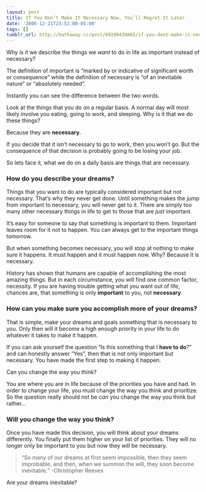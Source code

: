 ```yaml
---
layout: post
title: If You Don’t Make It Necessary Now, You’ll Regret It Later
date: '2006-12-21T23:52:00-05:00'
tags: []
tumblr_url: http://hathaway.cc/post/69199439865/if-you-dont-make-it-necessary-now-youll-hate
---
```


Why is it we describe the things we _want_ to do in life as important instead of necessary?

The definition of important is “marked by or indicative of significant worth or consequence” while the definition of necessary is “of an inevitable nature” or “absolutely needed”.

Instantly you can see the difference between the two words.

Look at the things that you do on a regular basis. A normal day will most likely involve you eating, going to work, and sleeping. Why is it that we do these things?

Because they are **necessary**.

If you decide that it isn’t necessary to go to work, then you won’t go. But the consequence of that decision is probably going to be losing your job.

So lets face it, what we do on a daily basis are things that are necessary.

### How do you describe your dreams?

Things that you want to do are typically considered important but not necessary. That’s why they never get done. Until something makes the jump from important to necessary, you will never get to it. There are simply too many other necessary things in life to get to those that are _just_ important.

It’s easy for someone to say that something is important to them. Important leaves room for it not to happen. You can always get to the important things tomorrow.

But when something becomes necessary, you will stop at nothing to make sure it happens. It must happen and it must happen now. Why? Because it is necessary.

History has shown that humans are capable of accomplishing the most amazing things. But in each circumstance, you will find one common factor, necessity. If you are having trouble getting what you want out of life, chances are, that something is only **important** to you, not **necessary**.

### How can you make sure you accomplish more of your dreams?

That is simple, make your dreams and goals something that is necessary to you. Only then will it become a high enough priority in your life to do whatever it takes to make it happen.

If you can ask yourself the question “Is this something that I **have to do**?” and can honestly answer “Yes”, then that is not only important but necessary. You have made the first step to making it happen.

Can you change the way you think?

You are where you are in life because of the priorities you have and had. In order to change your life, you must change the way you think and prioritize. So the question really should not be _can_ you change the way you think but rather…

### Will you change the way you think?

Once you have made this decision, you will think about your dreams differently. You finally put them higher on your list of priorities. They will no longer only be important to you but now they will be necessary.

> “So many of our dreams at first seem impossible, then they seem improbable, and then, when we summon the will, they soon become inevitable.” -Christopher Reeves

Are your dreams inevitable?
